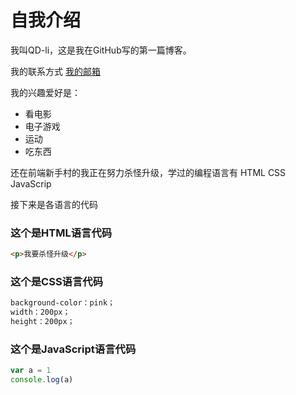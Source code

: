 # 自我介绍
我叫QD-li，这是我在GitHub写的第一篇博客。

我的联系方式 [我的邮箱](lijunll35@163.com)

我的兴趣爱好是：

* 看电影
* 电子游戏
* 运动
* 吃东西

还在前端新手村的我正在努力杀怪升级，学过的编程语言有 HTML CSS JavaScrip

接下来是各语言的代码

### 这个是HTML语言代码
```HTML
<p>我要杀怪升级</p>
```
### 这个是CSS语言代码
```CSS
background-color：pink；
width：200px；
height：200px；
```
### 这个是JavaScript语言代码
```JavaScript
var a = 1
console.log(a)
```
